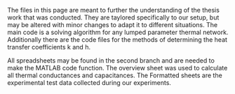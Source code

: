 The files in this page are meant to further the understanding of the thesis work that was conducted.
They are taylored specifically to our setup, but may be altered with minor changes to adapt it to different situations. 
The main code is a solving algorithm for any lumped parameter thermal network.
Additionally there are the code files for the methods of determining the heat transfer coefficients k and h.

All spreadsheets may be found in the second branch and are needed to make the MATLAB code function.
The overview sheet was used to calculate all thermal conductances and capacitances.
The Formatted sheets are the experimental test data collected during our experiments.
